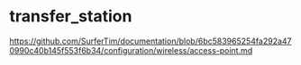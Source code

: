 # transfer_station
https://github.com/SurferTim/documentation/blob/6bc583965254fa292a470990c40b145f553f6b34/configuration/wireless/access-point.md
